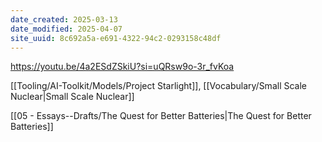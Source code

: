 ```yaml
---
date_created: 2025-03-13
date_modified: 2025-04-07
site_uuid: 8c692a5a-e691-4322-94c2-0293158c48df
---
```


https://youtu.be/4a2ESdZSkiU?si=uQRsw9o-3r_fvKoa

[[Tooling/AI-Toolkit/Models/Project Starlight]], [[Vocabulary/Small Scale Nuclear|Small Scale Nuclear]]

[[05 - Essays--Drafts/The Quest for Better Batteries|The Quest for Better Batteries]]